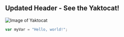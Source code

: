 ## Updated Header - See the Yaktocat!
![Image of Yaktocat](https://octodex.github.com/images/yaktocat.png)

``` javascript
var myVar = "Hello, world!";
```
